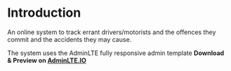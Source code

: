 Introduction
============

An online system to track errant drivers/motorists and the offences they commit and the accidents they may cause. 

The system uses the AdminLTE fully responsive admin template
**Download & Preview on [AdminLTE.IO](https://adminlte.io)**


